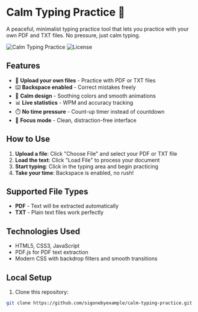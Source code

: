 # Calm Typing Practice 🧘

A peaceful, minimalist typing practice tool that lets you practice with your own PDF and TXT files. No pressure, just calm typing.

![Calm Typing Practice](https://img.shields.io/badge/status-active-success)
![License](https://img.shields.io/badge/license-MIT-blue)

## Features

- 📄 **Upload your own files** - Practice with PDF or TXT files
- ⌨️ **Backspace enabled** - Correct mistakes freely
- 🎨 **Calm design** - Soothing colors and smooth animations
- 📊 **Live statistics** - WPM and accuracy tracking
- ⏱️ **No time pressure** - Count-up timer instead of countdown
- 🎯 **Focus mode** - Clean, distraction-free interface

## How to Use

1. **Upload a file**: Click "Choose File" and select your PDF or TXT file
2. **Load the text**: Click "Load File" to process your document
3. **Start typing**: Click in the typing area and begin practicing
4. **Take your time**: Backspace is enabled, no rush!

## Supported File Types

- **PDF** - Text will be extracted automatically
- **TXT** - Plain text files work perfectly

## Technologies Used

- HTML5, CSS3, JavaScript
- PDF.js for PDF text extraction
- Modern CSS with backdrop filters and smooth transitions

## Local Setup

1. Clone this repository:
```bash
git clone https://github.com/sigonebyexample/calm-typing-practice.git
